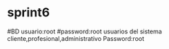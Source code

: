 # sprint6
#BD
usuario:root
#password:root
usuarios del sistema
cliente,profesional,administrativo
Password:root
